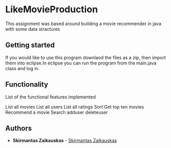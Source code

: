 # LikeMovieProduction
This assignment was based around building a movie recommender in java with some data stractures

## Getting started
If you would like to use this program downlaod the files as a zip, then import them into eclipse.In eclipse you can run the program from the main.java class and log in.

## Functionality

List of the functional features implemented

List all movies
List all users
List all ratings
Sort
Get top ten movies
Recommend a movie
Search
adduser
deleteuser

## Authors
* **Skirmantas Zaikauskas**  - [Skirmantas Zaikauskas](https://github.com/fuujinzero)
